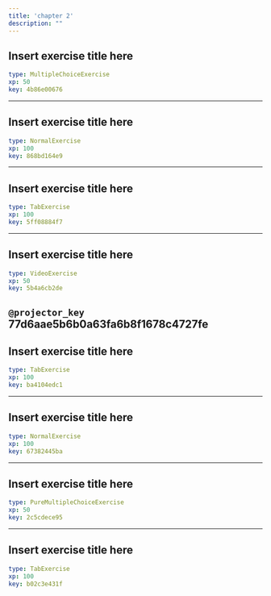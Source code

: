 ```yaml
---
title: 'chapter 2'
description: ""
---
```


## Insert exercise title here

```yaml
type: MultipleChoiceExercise 
xp: 50 
key: 4b86e00676   
```





---

## Insert exercise title here

```yaml
type: NormalExercise 
xp: 100 
key: 868bd164e9   
```





---

## Insert exercise title here

```yaml
type: TabExercise 
xp: 100 
key: 5ff08884f7   
```





---

## Insert exercise title here

```yaml
type: VideoExercise 
xp: 50 
key: 5b4a6cb2de   
```

`@projector_key`
77d6aae5b6b0a63fa6b8f1678c4727fe
---

## Insert exercise title here

```yaml
type: TabExercise 
xp: 100 
key: ba4104edc1   
```





---

## Insert exercise title here

```yaml
type: NormalExercise 
xp: 100 
key: 67382445ba   
```





---

## Insert exercise title here

```yaml
type: PureMultipleChoiceExercise 
xp: 50 
key: 2c5cdece95   
```





---

## Insert exercise title here

```yaml
type: TabExercise 
xp: 100 
key: b02c3e431f   
```




